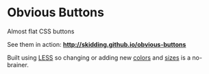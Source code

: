 Obvious Buttons
===
Almost flat CSS buttons

See them in action: __http://skidding.github.io/obvious-buttons__

Built using <a href="http://www.lesscss.org">LESS</a> so changing or adding new [colors](https://github.com/skidding/obvious-buttons/blob/master/src/obvious-buttons.less#L11-L30) and [sizes](https://github.com/skidding/obvious-buttons/blob/master/src/obvious-buttons.less#L140-L148) is a no-brainer.

